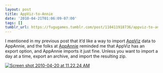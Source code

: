 ```yaml
---
layout: post
title: AppViz-to-Annie
date: '2010-04-21T01:06:09-07:00'
tags: []
tumblr_url: https://fugugames.tumblr.com/post/110411918736/appviz-to-annie
---
```

I mentioned in my previous post that it’d like a way to import [AppViz](http://appviz.com/) data to AppAnnie, and the folks at [AppAnnie](http://appannie.com/) reminded me that AppViz has an export option, and AppAnnie imports it just fine. Unless you want to import a day at a time, export an archive, and import the resulting zip.

[![](http://itshardtofondlepenguins.com/wp-content/uploads/2010/04/Screen-shot-2010-04-20-at-11.22.24-AM.png "Screen shot 2010-04-20 at 11.22.24 AM")](http://itshardtofondlepenguins.com/wp-content/uploads/2010/04/Screen-shot-2010-04-20-at-11.22.24-AM.png)

